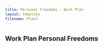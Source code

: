 ```yaml
---
title: Personal Freedoms - Work Plan
layout: template
filename: Plan3
--- 
```


## Work Plan Personal Freedoms
